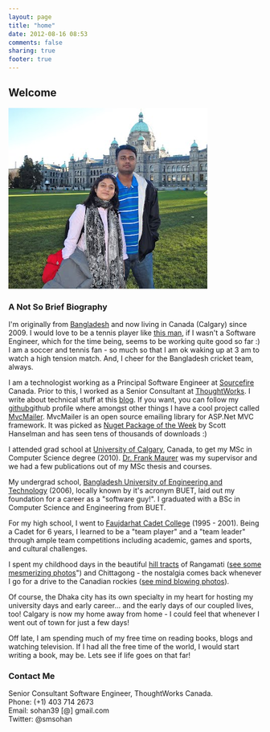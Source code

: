 ```yaml
---
layout: page
title: "home"
date: 2012-08-16 08:53
comments: false
sharing: true
footer: true
---
```


## Welcome

![Airport displays](/images/photo.jpeg)

### A Not So Brief Biography

I'm originally from [Bangladesh](http://www.youtube.com/watch?v=ro5bXsscrwo) and now living in Canada (Calgary) since 2009. I would love to be a tennis player like [this man](http://www.facebook.com/Federer), if I wasn't a Software Engineer, which for the time being, seems to be working quite good so far :) I am a soccer and tennis fan - so much so that I am ok waking up at 3 am to watch a high tension match. And, I cheer for the Bangladesh cricket team, always.

I am a technologist working as a Principal Software Engineer at [Sourcefire](http://www.sourcefire.com) Canada. Prior to this, I worked as a Senior Consultant at [ThoughtWorks](http://www.thoughtworks.com). I write about technical stuff at this [blog](/). If you want, you can follow my [github](http://github.com/smsohan)github profile where amongst other things I have a cool project called [MvcMailer](http://github.com/smsohan/MvcMailer). MvcMailer is an open source emailing library for ASP.Net MVC framework. It was picked as [Nuget Package of the Week](http://www.hanselman.com/blog/NuGetPackageOfTheWeek2MvcMailerSendsMailsWithASPNETMVCRazorViewsAndScaffolding.aspx) by Scott Hanselman and has seen tens of thousands of downloads :)

I attended grad school at [University of Calgary](http://ucalgary.ca), Canada, to get my MSc in Computer Science degree (2010). [Dr. Frank Maurer](http://ase.cpsc.ucalgary.ca) was my supervisor and we had a few publications out of my MSc thesis and courses.

My undergrad school, [Bangladesh University of Engineering and Technology](http://buet.ac.bd) (2006), locally known by it's acronym BUET, laid out my foundation for a career as a "software guy!". I graduated with a BSc in Computer Science and Engineering from BUET.

For my high school, I went to [Faujdarhat Cadet College](http://en.wikipedia.org/wiki/Faujdarhat_Cadet_College) (1995 - 2001). Being a Cadet for 6 years, I learned to be a "team player" and a "team leader" through ample team competitions including academic, games and sports, and cultural challenges.

I spent my childhood days in the beautiful [hill tracts](http://en.wikipedia.org/wiki/Rangamati_Hill_District) of Rangamati ([see some mesmerizing photos](https://www.google.ca/search?num=10&hl=en&authuser=0&site=imghp&tbm=isch&source=hp&biw=1440&bih=731&q=Rangamati&oq=Rangamati&gs_l=img.3..0l6j0i24l4.1275.6864.0.7104.21.11.4.6.2.0.92.924.11.11.0...0.0...1ac.sl3xFRcfhU0)") and Chittagong - the nostalgia comes back whenever I go for a drive to the Canadian rockies ([see mind blowing photos](https://www.google.ca/search?q=canadian+rockies&hl=en&prmd=imvns&tbm=isch&tbo=u&source=univ&sa=X&ei=xhAtUOqxIs_siQKYuID4Ag&ved=0CHoQsAQ&biw=1440&bih=731)).

Of course, the Dhaka city has its own specialty in my heart for hosting my university days and early career... and the early days of our coupled lives, too! Calgary is now my home away from home - I could feel that whenever I went out of town for just a few days!

Off late, I am spending much of my free time on reading books, blogs and watching television. If I had all the free time of the world, I would start writing a book, may be. Lets see if life goes on that far!

### Contact Me

Senior Consultant Software Engineer, ThoughtWorks Canada.<br/>
Phone: (+1) 403 714 2673<br/>
Email: sohan39 [@] gmail.com<br/>
Twitter: @smsohan<br/>